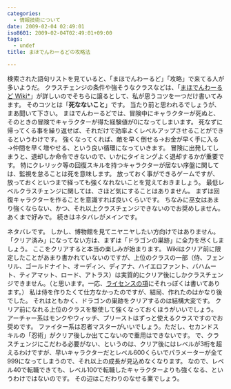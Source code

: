 ```yaml
---
categories:
  - 情報技術について
date: 2009-02-04 02:49:01
iso8601: 2009-02-04T02:49:01+09:00
tags:
  - undef
title: まほでんわーるどの攻略法

---
```


<p>検索された語句リストを見ていると、「まほでんわーるど」「攻略」で来てる人が多いようだ。
クラスチェンジの条件や強そうなクラスなどは、「<a href="http://wikiwiki.jp/mww/">まほでんわーるど Wiki*</a>」が詳しいのでそちらに譲るとして、私が思うコツを一つだけ書いてみます。
そのコツとは「<strong>死なないこと</strong>」です。
当たり前と思われるでしょうが、まあ聞いて下さい。
まほでんわーるどでは、冒険中にキャラクターが死ぬと、そのときの冒険でキャラクターが得た経験値が0になってしまいます。
死なずに帰ってくる事を繰り返せば、それだけで効率よくレベルアップさせることができるというわけです。
強くなってくれば、敵を早く倒せる→お金が早く手に入る→仲間を早く増やせる、という良い循環になっていきます。
冒険に出発してしまうと、退却しか命令できないので、いかにタイミングよく退却するかが重要です。
特にクレリック等の回復スキルを持つキャラクターが居ない序盤に関しては、監視を怠ることは死を意味します。
放っておく事ができるゲームですが、放っておくといつまで経っても強くなれないことを覚えておきましょう。
最低レベルクラスチェンジに関しては、さほど気にすることはありません。
まずは回復キャラクターを作ることを意識すれば良いくらいです。
ちなみに巫女はあまり強くならない、かつ、それ以上クラスチェンジできないのでお奨めしません。あくまで好みで。
続きはネタバレがメインです。</p>

<p>
ネタバレです。
しかし、博物館を見てニヤニヤしたい方向けではありません。
「クリア済み」になってない方は、まずは「ドラゴンの巣跡」に全力を尽くしましょう。
ここをクリアすると本当の楽しみが始まります。
Wikiはクリア前に限定したことがあまり書かれていないのですが、上位のクラスの一部（侍、フェンリル、ゴールドナイト、オーディン、ディアナ、ハイエロファント、バハムート、ティアマット、ロード、アトラス）は実質的にクリア後にしかクラスチェンジできません。（と思います。一応、<a href="http://wikiwiki.jp/mww/?%A5%E9%A5%A4%A5%BB%A5%F3%A5%B9">ライセンスの項</a>にそれっぽくは書いてあります。）
私は侍を作りたくて仕方なかったのですが、結局、作れたのはかなり後でした。
それはともかく、ドラゴンの巣跡をクリアするのは結構大変です。
クリア前になれる上位のクラスを駆使して強くなっておくほうがいいでしょう。
アーチャー系はモンクやウィッチ、プリーストはずっと使えるクラスですのでお奨めです。
ファイター系は忍者マスターがいいでしょう。ただし、セカンドスキルの「忍術」がクリア後しか出てこないので重用はできないです。
で、クラスチェンジにこだわる必要がない、というのは、クリア後にはレベルが3桁を超えるわけですが、早いキャラクターだとレベル600くらいでパラメーターが全て999になってしまうので、それ以上の成長が見込めなくなります。
なので、レベル40で転職できても、レベル100で転職したキャラクターよりも強くなる、というわけではないのです。
その辺はこだわりのなせる業でしょう。</p>
    	